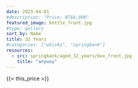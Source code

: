 ```yaml
---
date: 2023-04-01
#description: "Price: NT$6,000"
featured_image: bottle_front.jpg
#type: gallery
sort_by: Name
title: 32 Years
#categories: ["whisky", "springbank"]
resources:
  - src: springbank/aged_32_years/box_front.jpg
    title: "anyway"
---
```

{{< this_price >}}
